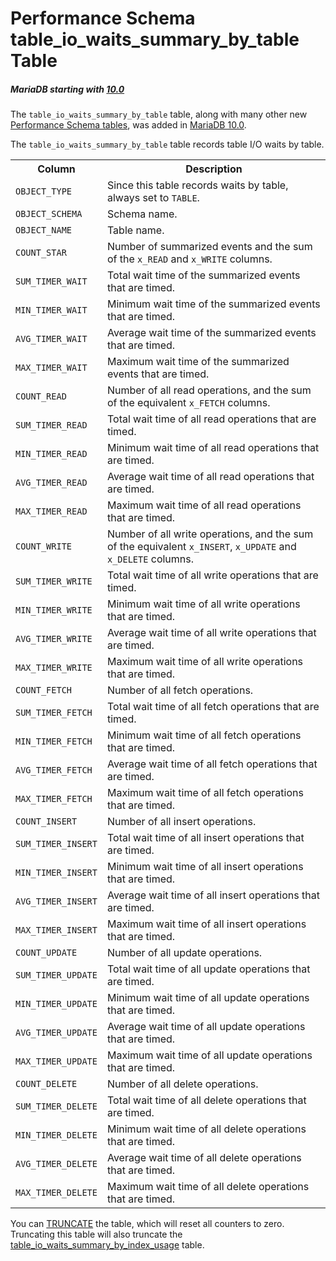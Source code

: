 # Performance Schema table_io_waits_summary_by_table Table

##### MariaDB starting with [10.0](/kb/en/what-is-mariadb-100/)

The `table_io_waits_summary_by_table` table, along with many other new [Performance Schema tables](/sql-statements-structure/sql-statements/administrative-sql-statements/system-tables/performance-schema/performance-schema-tables/list-of-performance-schema-tables), was added in [MariaDB 10.0](/kb/en/what-is-mariadb-100/).

The `table_io_waits_summary_by_table` table records table I/O waits by table.

<table><tbody><tr><th>Column</th><th>Description</th></tr>
<tr><td><code>OBJECT_TYPE</code></td><td>Since this table records waits by table, always set to <code>TABLE</code>.</td></tr>
<tr><td><code>OBJECT_SCHEMA</code></td><td>Schema name.</td></tr>
<tr><td><code>OBJECT_NAME</code></td><td>Table name.</td></tr>
<tr><td><code>COUNT_STAR</code></td><td>Number of summarized events and the sum of the <code>x_READ</code> and <code>x_WRITE</code> columns.</td></tr>
<tr><td><code>SUM_TIMER_WAIT</code></td><td>Total wait time of the summarized events that are timed.</td></tr>
<tr><td><code>MIN_TIMER_WAIT</code></td><td>Minimum wait time of the summarized events that are timed.</td></tr>
<tr><td><code>AVG_TIMER_WAIT</code></td><td>Average wait time of the summarized events that are timed.</td></tr>
<tr><td><code>MAX_TIMER_WAIT</code></td><td>Maximum wait time of the summarized events that are timed.</td></tr>
<tr><td><code>COUNT_READ</code></td><td>Number of all read operations, and the sum of the equivalent <code>x_FETCH</code> columns.</td></tr>
<tr><td><code>SUM_TIMER_READ</code></td><td>Total wait time of all read operations that are timed.</td></tr>
<tr><td><code>MIN_TIMER_READ</code></td><td>Minimum wait time of all read operations that are timed.</td></tr>
<tr><td><code>AVG_TIMER_READ</code></td><td>Average wait time of all read operations that are timed.</td></tr>
<tr><td><code>MAX_TIMER_READ</code></td><td>Maximum wait time of all read operations that are timed.</td></tr>
<tr><td><code>COUNT_WRITE</code></td><td>Number of all write operations, and the sum of the equivalent <code>x_INSERT</code>, <code>x_UPDATE</code> and <code>x_DELETE</code> columns.</td></tr>
<tr><td><code>SUM_TIMER_WRITE</code></td><td>Total wait time of all write operations that are timed.</td></tr>
<tr><td><code>MIN_TIMER_WRITE</code></td><td>Minimum wait time of all write operations that are timed.</td></tr>
<tr><td><code>AVG_TIMER_WRITE</code></td><td>Average wait time of all write operations that are timed.</td></tr>
<tr><td><code>MAX_TIMER_WRITE</code></td><td>Maximum wait time of all write operations that are timed.</td></tr>
<tr><td><code>COUNT_FETCH</code></td><td>Number of all fetch operations.</td></tr>
<tr><td><code>SUM_TIMER_FETCH</code></td><td>Total wait time of all fetch operations that are timed.</td></tr>
<tr><td><code>MIN_TIMER_FETCH</code></td><td>Minimum wait time of all fetch operations that are timed.</td></tr>
<tr><td><code>AVG_TIMER_FETCH</code></td><td>Average wait time of all fetch operations that are timed.</td></tr>
<tr><td><code>MAX_TIMER_FETCH</code></td><td>Maximum wait time of all fetch operations that are timed.</td></tr>
<tr><td><code>COUNT_INSERT</code></td><td>Number of all insert operations.</td></tr>
<tr><td><code>SUM_TIMER_INSERT</code></td><td>Total wait time of all insert operations that are timed.</td></tr>
<tr><td><code>MIN_TIMER_INSERT</code></td><td>Minimum wait time of all insert operations that are timed.</td></tr>
<tr><td><code>AVG_TIMER_INSERT</code></td><td>Average wait time of all insert operations that are timed.</td></tr>
<tr><td><code>MAX_TIMER_INSERT</code></td><td>Maximum wait time of all insert operations that are timed.</td></tr>
<tr><td><code>COUNT_UPDATE</code></td><td>Number of all update operations.</td></tr>
<tr><td><code>SUM_TIMER_UPDATE</code></td><td>Total wait time of all update operations that are timed.</td></tr>
<tr><td><code>MIN_TIMER_UPDATE</code></td><td>Minimum wait time of all update operations that are timed.</td></tr>
<tr><td><code>AVG_TIMER_UPDATE</code></td><td>Average wait time of all update operations that are timed.</td></tr>
<tr><td><code>MAX_TIMER_UPDATE</code></td><td>Maximum wait time of all update operations that are timed.</td></tr>
<tr><td><code>COUNT_DELETE</code></td><td>Number of all delete operations.</td></tr>
<tr><td><code>SUM_TIMER_DELETE</code></td><td>Total wait time of all delete operations that are timed.</td></tr>
<tr><td><code>MIN_TIMER_DELETE</code></td><td>Minimum wait time of all delete operations that are timed.</td></tr>
<tr><td><code>AVG_TIMER_DELETE</code></td><td>Average wait time of all delete operations that are timed.</td></tr>
<tr><td><code>MAX_TIMER_DELETE</code></td><td>Maximum wait time of all delete operations that are timed.</td></tr>
</tbody></table>

You can [TRUNCATE](/sql-statements-structure/sql-statements/table-statements/truncate-table) the table, which will reset all counters to zero. Truncating this table will also truncate the [table_io_waits_summary_by_index_usage](/sql-statements-structure/sql-statements/administrative-sql-statements/system-tables/performance-schema/performance-schema-tables/performance-schema-table_io_waits_summary_by_index_usage-table) table.